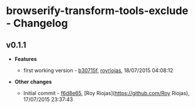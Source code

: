 
# browserify-transform-tools-exclude - Changelog
## v0.1.1
- **Features**
  - first working version - [b30715f]( https://github.com/royriojas/browserify-transform-tools-exclude/commit/b30715f ), [royriojas](https://github.com/royriojas), 18/07/2015 04:08:12

    
- **Other changes**
  - Initial commit - [f6d8e65]( https://github.com/royriojas/browserify-transform-tools-exclude/commit/f6d8e65 ), [Roy Riojas](https://github.com/Roy Riojas), 17/07/2015 23:37:43

    
